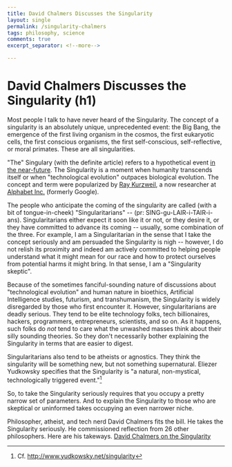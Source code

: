 ```yaml
---
title: David Chalmers Discusses the Singularity
layout: single
permalink: /singularity-chalmers
tags: philosophy, science
comments: true
excerpt_separator: <!--more-->

---
```



# David Chalmers Discusses the Singularity (h1)

Most people I talk to have never heard of the Singularity. The concept of a singularity is an absolutely unique, unprecedented event: the Big Bang, the emergence of the first living organism in the cosmos, the first eukaryotic cells, the first conscious organisms, the first self-conscious, self-reflective, or moral primates. These are all singularities. 

<!--more-->

"The" Singulary (with the definite article) refers to a hypothetical event [in the near-future](https://en.wikipedia.org/wiki/The_Singularity_Is_Near). The Singularity is a moment when humanity transcends itself or when "technological evolution" outpaces biological evolution. The concept and term were popularized by [Ray Kurzweil](https://en.wikipedia.org/wiki/Ray_Kurzweil), a now researcher at [Alphabet Inc.](https://en.wikipedia.org/wiki/Alphabet_Inc.) (formerly Google). 

The people who anticipate the coming of the singularity are called (with a bit of tongue-in-cheek) "Singularitarians" -- (pr: SING-gu-LAIR-i-TAIR-i-ans). Singularitarians either expect it soon like it or not, or they desire it, or they have committed to advance its coming -- usually, some combination of the three. For example, I am a Singularitarian in the sense that I take the concept seriously and am persuaded the Singularity is nigh -- however, I do not relish its proximity and indeed am actively committed to helping people understand what it might mean for our race and how to protect ourselves from potential harms it might bring. In that sense, I am a "Singularity skeptic". 

Because of the sometimes fanciful-sounding nature of discussions about "technological evolution" and human nature in bioethics, Artificial Intelligence studies, futurism, and transhumanism, the Singularity is widely disregarded by those who first encounter it. However, singularitarians are deadly serious. They tend to be elite technology folks, tech billionaires, hackers, programmers, entrepreneurs, scientists, and so on. As it happens, such folks do *not* tend to care what the unwashed masses think about their silly sounding theories. So they don't necessarily bother explaining the Singularity in terms that are easier to digest. 

Singularitarians also tend to be atheists or agnostics. They think the singularity will be something new, but not something supernatural. Eliezer Yudkowsky specifies that the Singularity is "a natural, non-mystical, technologically triggered event."[^1] 

So, to take the Singularity seriously requires that you occupy a pretty narrow set of parameters. And to explain the Singularity to those who are skeptical or uninformed takes occupying an even narrower niche.

Philosopher, atheist, and tech nerd David Chalmers fits the bill. He takes the Singularity seriously. He commissioned reflection from 26 other philosophers. Here are his takeways. [David Chalmers on the Singularity](/assets/texts/chalmers-singularity.pdf)


[^1]: Cf. http://www.yudkowsky.net/singularity